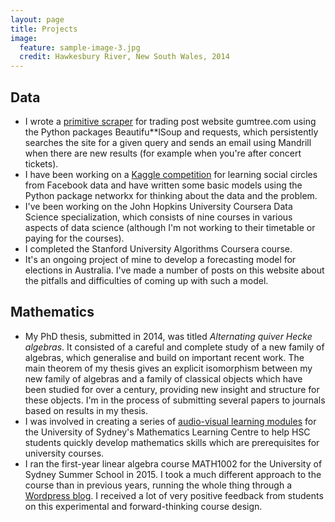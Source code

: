 ```yaml
---
layout: page
title: Projects
image:
  feature: sample-image-3.jpg
  credit: Hawkesbury River, New South Wales, 2014
---
```


## Data

- I wrote a [primitive scraper](https://github.com/clintonboys/gumtree_scraper) for trading post website gumtree.com using the Python packages Beautifu**lSoup and requests, which persistently searches the site for a given query and sends an email using Mandrill when there are new results (for example when you're after concert tickets). 
- I have been working on a [Kaggle competition](https://github.com/clintonboys/kaggle_fb_circles) for learning social circles from Facebook data and have written some basic models using the Python package networkx for thinking about the data and the problem.
- I've been working on the John Hopkins University Coursera Data Science specialization, which consists of nine courses in various aspects of data science (although I'm not working to their timetable or paying for the courses).
- I completed the Stanford University Algorithms Coursera course.
- It's an ongoing project of mine to develop a forecasting model for elections in Australia. I've made a number of posts on this website about the pitfalls and difficulties of coming up with such a model. 

## Mathematics

- My PhD thesis, submitted in 2014, was titled *Alternating quiver Hecke algebras*. It consisted of a careful and complete study of a new family of algebras, which generalise and build on important recent work. The main theorem of my thesis gives an explicit isomorphism between my new family of algebras and a family of classical objects which have been studied for over a century, providing new insight and structure for these objects. I'm in the process of submitting several papers to journals based on results in my thesis.
- I was involved in creating a series of [audio-visual learning modules](http://sydney.edu.au/stuserv/maths_learning_centre/2unit.shtml) for the University of Sydney's Mathematics Learning Centre to help HSC students quickly develop mathematics skills which are prerequisites for university courses.
- I ran the first-year linear algebra course MATH1002 for the University of Sydney Summer School in 2015. I took a much different approach to the course than in previous years, running the whole thing through a [Wordpress blog](http://ss1002.wordpress.com). I received a lot of very positive feedback from students on this experimental and forward-thinking course design.